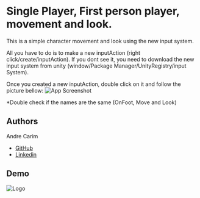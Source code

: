 
# Single Player, First person player, movement and look.

This is a simple character movement and look using the new input system.

All you have to do is to make a new inputAction (right click/create/inputAction). If you dont see it, you need to download the new input system from unity (window/Package Manager/UnityRegistry/input System).

Once you created a new inputAction, double click on it and follow the picture bellow:
![App Screenshot](https://i.ibb.co/c8JHvDR/Screenshot-2024-07-14-at-10-40-09-AM.png)

*Double check if the names are the same (OnFoot, Move and Look)


## Authors
Andre Carim
- [GitHub](https://www.github.com/AndreCarim)
- [Linkedin](https://www.linkedin.com/in/andre-carim/)


## Demo




![Logo](https://i.ibb.co/yXShGR5/92549531.jpg)

